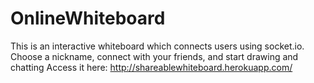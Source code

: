 # OnlineWhiteboard

This is an interactive whiteboard which connects users using socket.io. Choose a nickname, connect with your friends, and start drawing and chatting 
Access it here: http://shareablewhiteboard.herokuapp.com/
